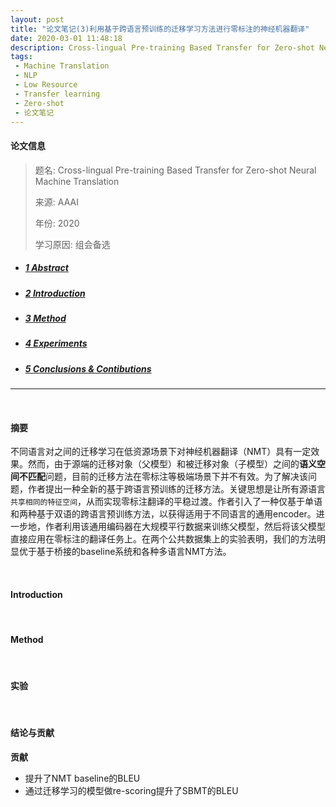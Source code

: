 ```yaml
---
layout: post
title: "论文笔记(3)利用基于跨语言预训练的迁移学习方法进行零标注的神经机器翻译"
date: 2020-03-01 11:48:18
description: Cross-lingual Pre-training Based Transfer for Zero-shot Neural Machine Translation
tags: 
 - Machine Translation
 - NLP
 - Low Resource
 - Transfer learning
 - Zero-shot
 - 论文笔记
---
```




#### 论文信息

> 题名: Cross-lingual Pre-training Based Transfer for Zero-shot Neural Machine Translation
>
> 来源: AAAI
>
> 年份: 2020
>
> 学习原因: 组会备选

* ##### [1 Abstract](#1)

* ##### [2 Introduction](#2)

* ##### [3 Method](#3)

* ##### [4 Experiments](#4)

* ##### [5 Conclusions & Contibutions](#5)

---

<br>

<h4 id='1'>摘要</h4>

不同语言对之间的迁移学习在低资源场景下对神经机器翻译（NMT）具有一定效果。然而，由于源端的迁移对象（父模型）和被迁移对象（子模型）之间的**语义空间不匹配**问题，目前的迁移方法在零标注等极端场景下并不有效。为了解决该问题，作者提出一种全新的基于跨语言预训练的迁移方法。关键思想是让所有源语言`共享相同的特征空间`，从而实现零标注翻译的平稳过渡。作者引入了一种仅基于单语和两种基于双语的跨语言预训练方法，以获得适用于不同语言的通用encoder。进一步地，作者利用该通用编码器在大规模平行数据来训练父模型，然后将该父模型直接应用在零标注的翻译任务上。在两个公共数据集上的实验表明，我们的方法明显优于基于桥接的baseline系统和各种多语言NMT方法。

<br>

<h4 id='2'>Introduction</h4>

 

<br>

<h4 id='3'>Method</h4>



<br>

<h4 id='4'>实验</h4>



 <br>

<h4 id='5'>结论与贡献</h4>



**贡献**

- 提升了NMT baseline的BLEU
- 通过迁移学习的模型做re-scoring提升了SBMT的BLEU